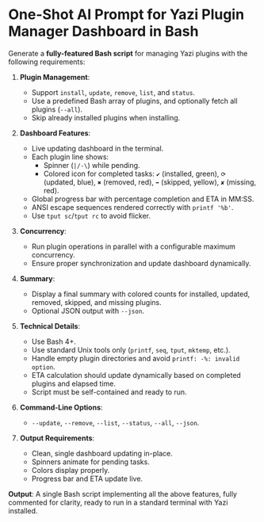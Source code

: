 # One-Shot AI Prompt for Yazi Plugin Manager Dashboard in Bash

Generate a **fully-featured Bash script** for managing Yazi plugins with the following requirements:

1. **Plugin Management**:
   - Support `install`, `update`, `remove`, `list`, and `status`.
   - Use a predefined Bash array of plugins, and optionally fetch all plugins (`--all`).
   - Skip already installed plugins when installing.

2. **Dashboard Features**:
   - Live updating dashboard in the terminal.
   - Each plugin line shows:
     - Spinner (`|/-\`) while pending.
     - Colored icon for completed tasks: `✔` (installed, green), `⟳` (updated, blue), `✖` (removed, red), `➡` (skipped, yellow), `✘` (missing, red).
   - Global progress bar with percentage completion and ETA in MM:SS.
   - ANSI escape sequences rendered correctly with `printf '%b'`.
   - Use `tput sc`/`tput rc` to avoid flicker.

3. **Concurrency**:
   - Run plugin operations in parallel with a configurable maximum concurrency.
   - Ensure proper synchronization and update dashboard dynamically.

4. **Summary**:
   - Display a final summary with colored counts for installed, updated, removed, skipped, and missing plugins.
   - Optional JSON output with `--json`.

5. **Technical Details**:
   - Use Bash 4+.
   - Use standard Unix tools only (`printf`, `seq`, `tput`, `mktemp`, etc.).
   - Handle empty plugin directories and avoid `printf: -%: invalid option`.
   - ETA calculation should update dynamically based on completed plugins and elapsed time.
   - Script must be self-contained and ready to run.

6. **Command-Line Options**:
   - `--update`, `--remove`, `--list`, `--status`, `--all`, `--json`.

7. **Output Requirements**:
   - Clean, single dashboard updating in-place.
   - Spinners animate for pending tasks.
   - Colors display properly.
   - Progress bar and ETA update live.

**Output**: A single Bash script implementing all the above features, fully commented for clarity, ready to run in a standard terminal with Yazi installed.

